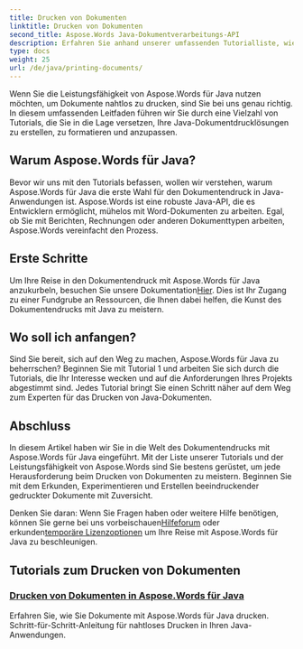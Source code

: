 ```yaml
---
title: Drucken von Dokumenten
linktitle: Drucken von Dokumenten
second_title: Aspose.Words Java-Dokumentverarbeitungs-API
description: Erfahren Sie anhand unserer umfassenden Tutorialliste, wie Sie Dokumente mit Aspose.Words für Java drucken. Erfahren Sie, wie Sie Ihre Java-Dokumentdrucklösungen erstellen, formatieren und anpassen.
type: docs
weight: 25
url: /de/java/printing-documents/
---
```


Wenn Sie die Leistungsfähigkeit von Aspose.Words für Java nutzen möchten, um Dokumente nahtlos zu drucken, sind Sie bei uns genau richtig. In diesem umfassenden Leitfaden führen wir Sie durch eine Vielzahl von Tutorials, die Sie in die Lage versetzen, Ihre Java-Dokumentdrucklösungen zu erstellen, zu formatieren und anzupassen. 

## Warum Aspose.Words für Java?

Bevor wir uns mit den Tutorials befassen, wollen wir verstehen, warum Aspose.Words für Java die erste Wahl für den Dokumentendruck in Java-Anwendungen ist. Aspose.Words ist eine robuste Java-API, die es Entwicklern ermöglicht, mühelos mit Word-Dokumenten zu arbeiten. Egal, ob Sie mit Berichten, Rechnungen oder anderen Dokumenttypen arbeiten, Aspose.Words vereinfacht den Prozess.

## Erste Schritte

 Um Ihre Reise in den Dokumentendruck mit Aspose.Words für Java anzukurbeln, besuchen Sie unsere Dokumentation[Hier](https://reference.aspose.com/words/java/). Dies ist Ihr Zugang zu einer Fundgrube an Ressourcen, die Ihnen dabei helfen, die Kunst des Dokumentendrucks mit Java zu meistern.

## Wo soll ich anfangen?

Sind Sie bereit, sich auf den Weg zu machen, Aspose.Words für Java zu beherrschen? Beginnen Sie mit Tutorial 1 und arbeiten Sie sich durch die Tutorials, die Ihr Interesse wecken und auf die Anforderungen Ihres Projekts abgestimmt sind. Jedes Tutorial bringt Sie einen Schritt näher auf dem Weg zum Experten für das Drucken von Java-Dokumenten.

## Abschluss

In diesem Artikel haben wir Sie in die Welt des Dokumentendrucks mit Aspose.Words für Java eingeführt. Mit der Liste unserer Tutorials und der Leistungsfähigkeit von Aspose.Words sind Sie bestens gerüstet, um jede Herausforderung beim Drucken von Dokumenten zu meistern. Beginnen Sie mit dem Erkunden, Experimentieren und Erstellen beeindruckender gedruckter Dokumente mit Zuversicht.

 Denken Sie daran: Wenn Sie Fragen haben oder weitere Hilfe benötigen, können Sie gerne bei uns vorbeischauen[Hilfeforum](https://forum.aspose.com/) oder erkunden[temporäre Lizenzoptionen](https://purchase.aspose.com/temporary-license/) um Ihre Reise mit Aspose.Words für Java zu beschleunigen.

## Tutorials zum Drucken von Dokumenten
### [Drucken von Dokumenten in Aspose.Words für Java](./printing-documents/)
Erfahren Sie, wie Sie Dokumente mit Aspose.Words für Java drucken. Schritt-für-Schritt-Anleitung für nahtloses Drucken in Ihren Java-Anwendungen.